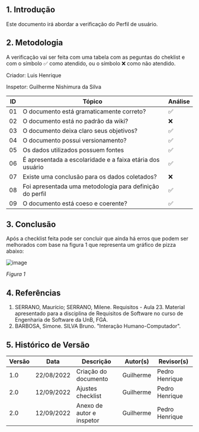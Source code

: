 ## 1. Introdução
Este documento irá abordar a verificação do Perfil de usuário.


## 2. Metodologia

A verificação vai ser feita com uma tabela com as peguntas do cheklist e com o símbolo ✅ como atendido, ou o símbolo ❌ como não atendido.

Criador: Luis Henrique

Inspetor: Guilherme Nishimura da Silva


| ID  | Tópico                                                                     | Análise |
| --- | -------------------------------------------------------------------------- | ------- |
| 01  | O documento está gramaticamente correto?                                   | ✅      |
| 02  | O documento está no padrão da wiki?                                        | ❌       |
| 03  | O documento deixa claro seus objetivos?                                     | ✅      |
| 04  | O documento possui versionamento?                                           | ✅       |
| 05  | Os dados utilizados possuem fontes                                          | ✅       |
| 06  | É apresentada a escolaridade e a faixa etária dos usuário                   |    ✅     |
| 07  | Existe uma conclusão para os dados coletados?                                |  ❌     |
| 08  | Foi apresentada uma metodologia para definição do perfil                     | ✅       |
| 09 | O documento está coeso e coerente?                                            | ✅       |

## 3. Conclusão

Após a checklist feita pode ser concluir que ainda há erros que podem ser melhorados com base na figura 1 que representa um gráfico de pizza abaixo:

![image](https://user-images.githubusercontent.com/78215376/189723676-c434c523-b634-41a0-9c06-fd29d30f36c8.png)


*Figura 1*

## 4. Referências

1. SERRANO, Maurício; SERRANO, Milene. Requisitos - Aula 23. Material apresentado para a disciplina de Requisitos de Software no curso de Engenharia de Software da UnB, FGA.
2. BARBOSA, Simone. SILVA Bruno. "Interação Humano-Computador".


## 5. Histórico de Versão

|Versão	| Data	| Descrição |	Autor(s)	| Revisor(s)|
|--------|----|-----------|-------|---------|
| 1.0 |	22/08/2022	| Criação do documento |  Guilherme | Pedro Henrique |
| 2.0 |	12/09/2022	| Ajustes checklist |  Guilherme | Pedro Henrique |
| 2.0 |	12/09/2022	| Anexo de autor e inspetor | Guilherme | Pedro Henrique
